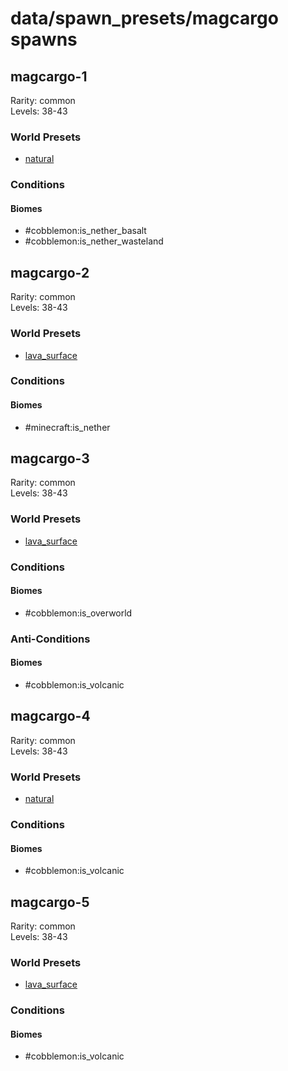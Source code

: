 # data/spawn_presets/magcargo spawns  
  
## magcargo-1  
Rarity: common  
Levels: 38-43  
  
### World Presets  
* [natural](data/spawn_data/natural.md)  
  
### Conditions  
  
#### Biomes  
  * #cobblemon:is_nether_basalt
  * #cobblemon:is_nether_wasteland
  
  
## magcargo-2  
Rarity: common  
Levels: 38-43  
  
### World Presets  
* [lava_surface](data/spawn_data/lava_surface.md)  
  
### Conditions  
  
#### Biomes  
  * #minecraft:is_nether
  
  
## magcargo-3  
Rarity: common  
Levels: 38-43  
  
### World Presets  
* [lava_surface](data/spawn_data/lava_surface.md)  
  
### Conditions  
  
#### Biomes  
  * #cobblemon:is_overworld
  
  
### Anti-Conditions  
  
#### Biomes  
  * #cobblemon:is_volcanic
  
  
## magcargo-4  
Rarity: common  
Levels: 38-43  
  
### World Presets  
* [natural](data/spawn_data/natural.md)  
  
### Conditions  
  
#### Biomes  
  * #cobblemon:is_volcanic
  
  
## magcargo-5  
Rarity: common  
Levels: 38-43  
  
### World Presets  
* [lava_surface](data/spawn_data/lava_surface.md)  
  
### Conditions  
  
#### Biomes  
  * #cobblemon:is_volcanic
  
